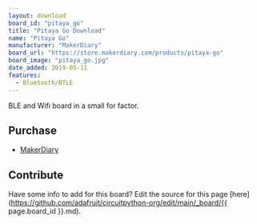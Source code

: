 ```yaml
---
layout: download
board_id: "pitaya_go"
title: "Pitaya Go Download"
name: "Pitaya Go"
manufacturer: "MakerDiary"
board_url: "https://store.makerdiary.com/products/pitaya-go"
board_image: "pitaya_go.jpg"
date_added: 2019-05-11
features:
  - Bluetooth/BTLE
---
```


BLE and Wifi board in a small for factor.

## Purchase
* [MakerDiary](https://store.makerdiary.com/products/pitaya-go)

## Contribute

Have some info to add for this board? Edit the source for this page [here](https://github.com/adafruit/circuitpython-org/edit/main/_board/{{ page.board_id }}.md).
